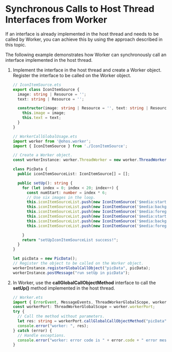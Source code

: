 # Synchronous Calls to Host Thread Interfaces from Worker

If an interface is already implemented in the host thread and needs to be called by Worker, you can achieve this by using the approach described in this topic.

The following example demonstrates how Worker can synchronously call an interface implemented in the host thread.

1. Implement the interface in the host thread and create a Worker object. Register the interface to be called on the Worker object.

   ```ts
   // IconItemSource.ets
   export class IconItemSource {
     image: string | Resource = '';
     text: string | Resource = '';
   
     constructor(image: string | Resource = '', text: string | Resource = '') {
       this.image = image;
       this.text = text;
     }
   }
   ```

   ```ts
   // WorkerCallGlobalUsage.ets
   import worker from '@ohos.worker';
   import { IconItemSource } from './IconItemSource';
   
   // Create a Worker object.
   const workerInstance: worker.ThreadWorker = new worker.ThreadWorker("entry/ets/pages/workers/Worker.ts");
   
   class PicData {
     public iconItemSourceList: IconItemSource[] = [];
   
     public setUp(): string {
       for (let index = 0; index < 20; index++) {
         const numStart: number = index * 6;
         // Use six images in the loop.
         this.iconItemSourceList.push(new IconItemSource('$media:startIcon', `item${numStart + 1}`));
         this.iconItemSourceList.push(new IconItemSource('$media:background', `item${numStart + 2}`));
         this.iconItemSourceList.push(new IconItemSource('$media:foreground', `item${numStart + 3}`));
         this.iconItemSourceList.push(new IconItemSource('$media:startIcon', `item${numStart + 4}`));
         this.iconItemSourceList.push(new IconItemSource('$media:background', `item${numStart + 5}`));
         this.iconItemSourceList.push(new IconItemSource('$media:foreground', `item${numStart + 6}`));
   
       }
       return "setUpIconItemSourceList success!";
     }
   }
   
   let picData = new PicData();
   // Register the object to be called on the Worker object.
   workerInstance.registerGlobalCallObject("picData", picData);
   workerInstance.postMessage("run setUp in picData");
   ```

2. In Worker, use the **callGlobalCallObjectMethod** interface to call the **setUp()** method implemented in the host thread.

   ```ts
   // Worker.ets
   import { ErrorEvent, MessageEvents, ThreadWorkerGlobalScope, worker } from '@kit.ArkTS';
   const workerPort: ThreadWorkerGlobalScope = worker.workerPort;
   try {
     // Call the method without parameters.
     let res: string = workerPort.callGlobalCallObjectMethod("picData", "setUp", 0) as string;
     console.error("worker: ", res);
   } catch (error) {
     // Handle exceptions.
     console.error("worker: error code is " + error.code + " error message is " + error.message);
   }
   ```

